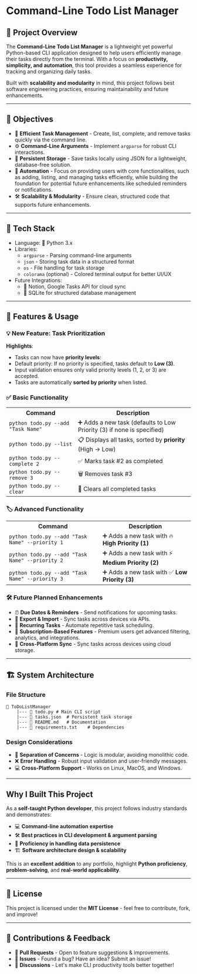 # Command-Line Todo List Manager

## 📌 Project Overview

The **Command-Line Todo List Manager** is a lightweight yet powerful Python-based CLI application designed to help users efficiently manage their tasks directly from the terminal. With a focus on **productivity, simplicity, and automation**, this tool provides a seamless experience for tracking and organizing daily tasks.

Built with **scalability and modularity** in mind, this project follows best software engineering practices, ensuring maintainability and future enhancements.

---

## 🎯 Objectives

- 📝 **Efficient Task Management** - Create, list, complete, and remove tasks quickly via the command line.
- ⚙️ **Command-Line Arguments** - Implement `argparse` for robust CLI interactions.
- 💾 **Persistent Storage** - Save tasks locally using JSON for a lightweight, database-free solution.
- 🤖 **Automation** - Focus on providing users with core functionalities, such as adding, listing, and managing tasks efficiently, while building the foundation for potential future enhancements like scheduled reminders or notifications.
- 🛠️ **Scalability & Modularity** - Ensure clean, structured code that supports future enhancements.

---

## 🔧 Tech Stack

- Language: 🐍 Python 3.x
- Libraries:
  - `argparse` - Parsing command-line arguments
  - `json` - Storing task data in a structured format
  - `os` - File handling for task storage
  - `colorama` (optional) - Colored terminal output for better UI/UX
- Future Integrations:
  - 🔗 Notion, Google Tasks API for cloud sync
  - 💾 SQLite for structured database management

---

## 🚀 Features & Usage

### 💡 New Feature: Task Prioritization 

**Highlights**:
- Tasks can now have **priority levels**:
- Default priority: If no priority is specified, tasks default to **Low (3)**.
- Input validation ensures only valid priority levels (1, 2, or 3) are accepted.
- Tasks are automatically **sorted by priority** when listed.

### ✅ Basic Functionality

<table>
    <tr>
        <th>Command</th>
        <th>Description</th>
    </tr>
    <tr>
        <td><code>python todo.py --add "Task Name"</code></td>
        <td>➕ Adds a new task (defaults to Low Priority (3) if none is specified)</td>
    </tr>
    <tr>
        <td><code>python todo.py --list</code></td>
        <td>📋 Displays all tasks, sorted by <strong>priority</strong> (High → Low)</td>
    </tr>
    <tr>
        <td><code>python todo.py --complete 2</code></td>
        <td>✅ Marks task #2 as completed</td>
    </tr>
    <tr>
        <td><code>python todo.py --remove 3</code></td>
        <td>🗑️ Removes task #3</td>
    </tr>
    <tr>
        <td><code>python todo.py --clear</code></td>
        <td>🧹 Clears all completed tasks</td>
    </tr>
</table>

### 🏷️ Advanced Functionality

<table>
    <tr>
        <th>Command</th>
        <th>Description</th>
    </tr>
    <tr>
        <td><code>python todo.py --add "Task Name" --priority 1</code></td>
        <td>➕ Adds a new task with 🔥 <strong>High Priority (1)</strong></td>
    </tr>
    <tr>
        <td><code>python todo.py --add "Task Name" --priority 2</code></td>
        <td>➕ Adds a new task with ⚡️ <strong>Medium Priority (2)</strong></td>
    </tr>
    <tr>
        <td><code>python todo.py --add "Task Name" --priority 3</code></td>
        <td>➕ Adds a new task with ✅ <strong>Low Priority (3)</strong></td>
    </tr>
</table>

### 🛠️ Future Planned Enhancements

- ⏰ **Due Dates & Reminders** - Send notifications for upcoming tasks.
- 🔄 **Export & Import** - Sync tasks across devices via APIs.
- 🔁 **Recurring Tasks** - Automate repetitive task scheduling.
- 💎 **Subscription-Based Features** - Premium users get advanced filtering, analytics, and integrations.
- 📱 **Cross-Platform Sync** - Sync tasks across devices using cloud storage.

---

## 🏗️ System Architecture

### File Structure

```
📂 ToDoListManager
    |--- 📄 todo.py # Main CLI script
    |--- 📄 tasks.json  # Persistent task storage
    |--- 📄 README.md   # Documentation
    |--- 📄 requirements.txt    # Dependencies
```

### Design Considerations

- 🧩 **Separation of Concerns** - Logic is modular, avoiding monolithic code.
- ❌ **Error Handling** - Robust input validation and user-friendly messages.
- 💻 **Cross-Platform Support** - Works on Linux, MacOS, and Windows.

---

## Why I Built This Project

As a **self-taught Python developer**, this project follows industry standards and demonstrates:

- 💻 **Command-line automation expertise**
- 🛠️ **Best practices in CLI development & argument parsing**
- 💾 **Proficiency in handling data persistence**
- 🏗️ **Software architecture design & scalability**

This is an **excellent addition** to any portfolio, highlight **Python proficiency**, **problem-solving**, and **real-world applicability**.

---

## 📜 License

This project is licensed under the **MIT License** - feel free to contribute, fork, and improve!

---

## 🤝 Contributions & Feedback

- 🔧 **Pull Requests** - Open to feature suggestions & improvements.
- 🐞 **Issues** - Found a bug? Have an idea? Submit an issue!
- 💬 **Discussions** - Let's make CLI productivity tools better together!